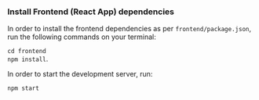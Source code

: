 ### Install Frontend (React App) dependencies

In order to install the frontend dependencies as per `frontend/package.json`, run the following commands on your terminal:

`cd frontend`<br>
`npm install`.

In order to start the development server, run:

`npm start`
